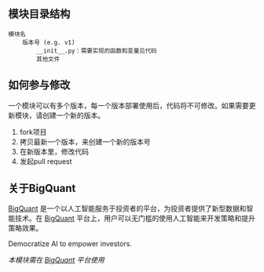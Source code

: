 
## 模块目录结构

```
模块名
    版本号 (e.g. v1)
        __init__.py：需要实现的函数和变量见代码
        其他文件
```

## 如何参与修改

一个模块可以有多个版本，每一个版本部署使用后，代码将不可修改。如果需要更新模块，请创建一个新的版本。

1. fork项目
2. 拷贝最新一个版本，来创建一个新的版本号
3. 在新版本里，修改代码
4. 发起pull request

## 关于BigQuant

[BigQuant](https://bigquant.com/) 是一个以人工智能服务于投资者的平台，为投资者提供了新型数据和智能技术。在 [BigQuant](https://bigquant.com/) 平台上，用户可以无门槛的使用人工智能来开发策略和提升策略效果。

Democratize AI to empower investors.

_本模块需在 [BigQuant](https://bigquant.com/) 平台使用_
